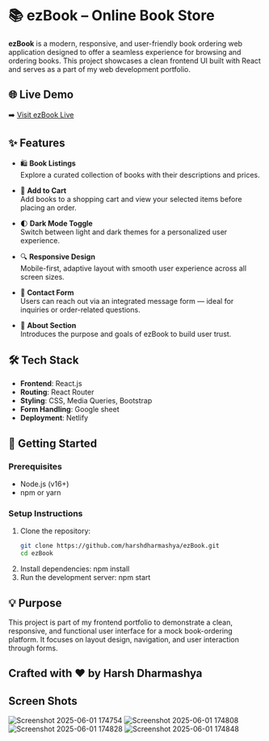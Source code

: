 # 📚 ezBook – Online Book Store

**ezBook** is a modern, responsive, and user-friendly book ordering web application designed to offer a seamless experience for browsing and ordering books. This project showcases a clean frontend UI built with React and serves as a part of my web development portfolio.

## 🌐 Live Demo

➡️ [Visit ezBook Live](https://ezbookreact.netlify.app/)

## ✨ Features

- 🛍️ **Book Listings**  
  Explore a curated collection of books with their descriptions and prices.

- 🛒 **Add to Cart**  
  Add books to a shopping cart and view your selected items before placing an order.

- 🌓 **Dark Mode Toggle**  
  Switch between light and dark themes for a personalized user experience.

- 🔍 **Responsive Design**  
  Mobile-first, adaptive layout with smooth user experience across all screen sizes.

- 💬 **Contact Form**  
  Users can reach out via an integrated message form — ideal for inquiries or order-related questions.

- 📄 **About Section**  
  Introduces the purpose and goals of ezBook to build user trust.

## 🛠️ Tech Stack

- **Frontend**: React.js  
- **Routing**: React Router  
- **Styling**: CSS, Media Queries, Bootstrap
- **Form Handling**: Google sheet
- **Deployment**: Netlify


## 🚀 Getting Started

### Prerequisites

- Node.js (v16+)
- npm or yarn

### Setup Instructions

1. Clone the repository:
   ```bash
   git clone https://github.com/harshdharmashya/ezBook.git
   cd ezBook
2. Install dependencies:
   npm install
3. Run the development server:
   npm start

## 💡 Purpose
This project is part of my frontend portfolio to demonstrate a clean, responsive, and functional user interface for a mock book-ordering platform. It focuses on layout design, navigation, and user interaction through forms.

## Crafted with ❤️ by Harsh Dharmashya

## Screen Shots 
![Screenshot 2025-06-01 174754](https://github.com/user-attachments/assets/8bf6113d-0a99-4538-9d6e-8f13f40fe45c)
![Screenshot 2025-06-01 174808](https://github.com/user-attachments/assets/7b643c78-15c6-4b6a-9022-fee704ce9e0c)
![Screenshot 2025-06-01 174828](https://github.com/user-attachments/assets/e3c46351-c65b-48e4-9a78-2f3a45a31219)
![Screenshot 2025-06-01 174848](https://github.com/user-attachments/assets/f1f2e0db-5e69-4938-9ada-c20be2cb0693)






